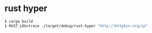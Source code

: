 # rust hyper

```sh
$ cargo build
$ RUST_LOG=trace ./target/debug/rust-hyper "http://httpbin.org/ip"
